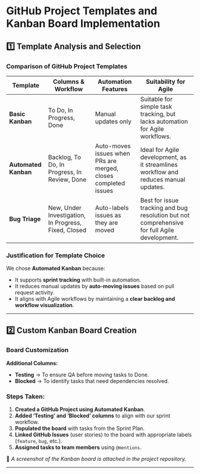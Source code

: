 # GitHub Project Templates and Kanban Board Implementation

## 1️⃣ Template Analysis and Selection

### Comparison of GitHub Project Templates

| **Template** | **Columns & Workflow** | **Automation Features** | **Suitability for Agile** |
|-------------|----------------------|-----------------|------------------|
| **Basic Kanban** | To Do, In Progress, Done | Manual updates only | Suitable for simple task tracking, but lacks automation for Agile workflows. |
| **Automated Kanban** | Backlog, To Do, In Progress, In Review, Done | Auto-moves issues when PRs are merged, closes completed issues | Ideal for Agile development, as it streamlines workflow and reduces manual updates. |
| **Bug Triage** | New, Under Investigation, In Progress, Fixed, Closed | Auto-labels issues as they are moved | Best for issue tracking and bug resolution but not comprehensive for full Agile development. |

### Justification for Template Choice
We chose **Automated Kanban** because:
- It supports **sprint tracking** with built-in automation.
- It reduces manual updates by **auto-moving issues** based on pull request activity.
- It aligns with Agile workflows by maintaining a **clear backlog and workflow visualization**.

---
## 2️⃣ Custom Kanban Board Creation

### Board Customization
**Additional Columns:**
- **Testing** → To ensure QA before moving tasks to Done.
- **Blocked** → To identify tasks that need dependencies resolved.

### Steps Taken:
1. **Created a GitHub Project using Automated Kanban**.
2. **Added ‘Testing’ and ‘Blocked’ columns** to align with our sprint workflow.
3. **Populated the board** with tasks from the Sprint Plan.
4. **Linked GitHub Issues** (user stories) to the board with appropriate labels (`feature`, `bug`, etc.).
5. **Assigned tasks to team members** using `@mentions`.

📌 *A screenshot of the Kanban board is attached in the project repository.*

---
